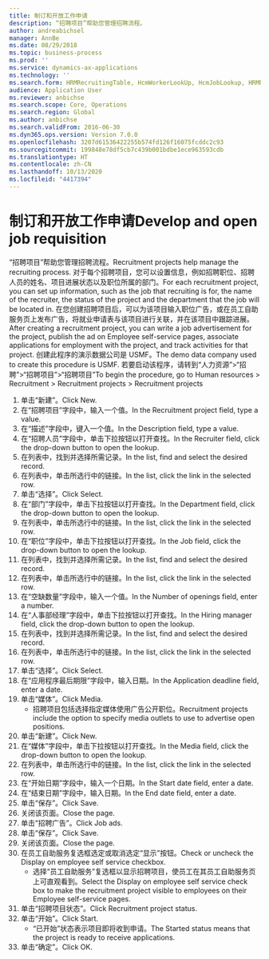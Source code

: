 ```yaml
---
title: 制订和开放工作申请
description: “招聘项目”帮助您管理招聘流程。
author: andreabichsel
manager: AnnBe
ms.date: 08/29/2018
ms.topic: business-process
ms.prod: ''
ms.service: dynamics-ax-applications
ms.technology: ''
ms.search.form: HRMRecruitingTable, HcmWorkerLookUp, HcmJobLookup, HRMRecruitingMedia, HRMRecruitingJobAd, HcmPersonnelManagementWorkspace
audience: Application User
ms.reviewer: anbichse
ms.search.scope: Core, Operations
ms.search.region: Global
ms.author: anbichse
ms.search.validFrom: 2016-06-30
ms.dyn365.ops.version: Version 7.0.0
ms.openlocfilehash: 3207d61536422255b574fd126f16075fcddc2c93
ms.sourcegitcommit: 199848e78df5cb7c439b001bdbe1ece963593cdb
ms.translationtype: HT
ms.contentlocale: zh-CN
ms.lasthandoff: 10/13/2020
ms.locfileid: "4417394"
---
```

# <a name="develop-and-open-job-requisition"></a><span data-ttu-id="370e5-103">制订和开放工作申请</span><span class="sxs-lookup"><span data-stu-id="370e5-103">Develop and open job requisition</span></span>



<span data-ttu-id="370e5-104">“招聘项目”帮助您管理招聘流程。</span><span class="sxs-lookup"><span data-stu-id="370e5-104">Recruitment projects help manage the recruiting process.</span></span> <span data-ttu-id="370e5-105">对于每个招聘项目，您可以设置信息，例如招聘职位、招聘人员的姓名、项目进展状态以及职位所属的部门。</span><span class="sxs-lookup"><span data-stu-id="370e5-105">For each recruitment project, you can set up information, such as the job that recruiting is for, the name of the recruiter, the status of the project and the department that the job will be located in.</span></span> <span data-ttu-id="370e5-106">在您创建招聘项目后，可以为该项目输入职位广告，或在员工自助服务页上发布广告，将就业申请表与该项目进行关联，并在该项目中跟踪进展。</span><span class="sxs-lookup"><span data-stu-id="370e5-106">After creating a recruitment project, you can write a job advertisement for the project, publish the ad on Employee self-service pages, associate applications for employment with the project, and track activities for that project.</span></span> <span data-ttu-id="370e5-107">创建此程序的演示数据公司是 USMF。</span><span class="sxs-lookup"><span data-stu-id="370e5-107">The demo data company used to create this procedure is USMF.</span></span> <span data-ttu-id="370e5-108">若要启动该程序，请转到“人力资源”>“招聘”>“招聘项目”>“招聘项目”</span><span class="sxs-lookup"><span data-stu-id="370e5-108">To begin the procedure, go to Human resources > Recruitment > Recruitment projects > Recruitment projects</span></span>

1. <span data-ttu-id="370e5-109">单击“新建”。</span><span class="sxs-lookup"><span data-stu-id="370e5-109">Click New.</span></span>
2. <span data-ttu-id="370e5-110">在“招聘项目”字段中，输入一个值。</span><span class="sxs-lookup"><span data-stu-id="370e5-110">In the Recruitment project field, type a value.</span></span>
3. <span data-ttu-id="370e5-111">在“描述”字段中，键入一个值。</span><span class="sxs-lookup"><span data-stu-id="370e5-111">In the Description field, type a value.</span></span>
4. <span data-ttu-id="370e5-112">在“招聘人员”字段中，单击下拉按钮以打开查找。</span><span class="sxs-lookup"><span data-stu-id="370e5-112">In the Recruiter field, click the drop-down button to open the lookup.</span></span>
5. <span data-ttu-id="370e5-113">在列表中，找到并选择所需记录。</span><span class="sxs-lookup"><span data-stu-id="370e5-113">In the list, find and select the desired record.</span></span>
6. <span data-ttu-id="370e5-114">在列表中，单击所选行中的链接。</span><span class="sxs-lookup"><span data-stu-id="370e5-114">In the list, click the link in the selected row.</span></span>
7. <span data-ttu-id="370e5-115">单击“选择”。</span><span class="sxs-lookup"><span data-stu-id="370e5-115">Click Select.</span></span>
8. <span data-ttu-id="370e5-116">在“部门”字段中，单击下拉按钮以打开查找。</span><span class="sxs-lookup"><span data-stu-id="370e5-116">In the Department field, click the drop-down button to open the lookup.</span></span>
9. <span data-ttu-id="370e5-117">在列表中，单击所选行中的链接。</span><span class="sxs-lookup"><span data-stu-id="370e5-117">In the list, click the link in the selected row.</span></span>
10. <span data-ttu-id="370e5-118">在“职位”字段中，单击下拉按钮以打开查找。</span><span class="sxs-lookup"><span data-stu-id="370e5-118">In the Job field, click the drop-down button to open the lookup.</span></span>
11. <span data-ttu-id="370e5-119">在列表中，找到并选择所需记录。</span><span class="sxs-lookup"><span data-stu-id="370e5-119">In the list, find and select the desired record.</span></span>
12. <span data-ttu-id="370e5-120">在列表中，单击所选行中的链接。</span><span class="sxs-lookup"><span data-stu-id="370e5-120">In the list, click the link in the selected row.</span></span>
13. <span data-ttu-id="370e5-121">在“空缺数量”字段中，输入一个值。</span><span class="sxs-lookup"><span data-stu-id="370e5-121">In the Number of openings field, enter a number.</span></span>
14. <span data-ttu-id="370e5-122">在“人事部经理”字段中，单击下拉按钮以打开查找。</span><span class="sxs-lookup"><span data-stu-id="370e5-122">In the Hiring manager field, click the drop-down button to open the lookup.</span></span>
15. <span data-ttu-id="370e5-123">在列表中，找到并选择所需记录。</span><span class="sxs-lookup"><span data-stu-id="370e5-123">In the list, find and select the desired record.</span></span>
16. <span data-ttu-id="370e5-124">在列表中，单击所选行中的链接。</span><span class="sxs-lookup"><span data-stu-id="370e5-124">In the list, click the link in the selected row.</span></span>
17. <span data-ttu-id="370e5-125">单击“选择”。</span><span class="sxs-lookup"><span data-stu-id="370e5-125">Click Select.</span></span>
18. <span data-ttu-id="370e5-126">在“应用程序最后期限”字段中，输入日期。</span><span class="sxs-lookup"><span data-stu-id="370e5-126">In the Application deadline field, enter a date.</span></span>
19. <span data-ttu-id="370e5-127">单击“媒体”。</span><span class="sxs-lookup"><span data-stu-id="370e5-127">Click Media.</span></span>
    * <span data-ttu-id="370e5-128">招聘项目包括选择指定媒体使用广告公开职位。</span><span class="sxs-lookup"><span data-stu-id="370e5-128">Recruitment projects include the option to specify media outlets to use to advertise open positions.</span></span>  
20. <span data-ttu-id="370e5-129">单击“新建”。</span><span class="sxs-lookup"><span data-stu-id="370e5-129">Click New.</span></span>
21. <span data-ttu-id="370e5-130">在“媒体”字段中，单击下拉按钮以打开查找。</span><span class="sxs-lookup"><span data-stu-id="370e5-130">In the Media field, click the drop-down button to open the lookup.</span></span>
22. <span data-ttu-id="370e5-131">在列表中，单击所选行中的链接。</span><span class="sxs-lookup"><span data-stu-id="370e5-131">In the list, click the link in the selected row.</span></span>
23. <span data-ttu-id="370e5-132">在“开始日期”字段中，输入一个日期。</span><span class="sxs-lookup"><span data-stu-id="370e5-132">In the Start date field, enter a date.</span></span>
24. <span data-ttu-id="370e5-133">在“结束日期”字段中，输入日期。</span><span class="sxs-lookup"><span data-stu-id="370e5-133">In the End date field, enter a date.</span></span>
25. <span data-ttu-id="370e5-134">单击“保存”。</span><span class="sxs-lookup"><span data-stu-id="370e5-134">Click Save.</span></span>
26. <span data-ttu-id="370e5-135">关闭该页面。</span><span class="sxs-lookup"><span data-stu-id="370e5-135">Close the page.</span></span>
27. <span data-ttu-id="370e5-136">单击“招聘广告”。</span><span class="sxs-lookup"><span data-stu-id="370e5-136">Click Job ads.</span></span>
28. <span data-ttu-id="370e5-137">单击“保存”。</span><span class="sxs-lookup"><span data-stu-id="370e5-137">Click Save.</span></span>
29. <span data-ttu-id="370e5-138">关闭该页面。</span><span class="sxs-lookup"><span data-stu-id="370e5-138">Close the page.</span></span>
30. <span data-ttu-id="370e5-139">在员工自助服务复选框选定或取消选定“显示”按钮。</span><span class="sxs-lookup"><span data-stu-id="370e5-139">Check or uncheck the Display on employee self service checkbox.</span></span>
    * <span data-ttu-id="370e5-140">选择“员工自助服务”复选框以显示招聘项目，使员工在其员工自助服务页上可直观看到。</span><span class="sxs-lookup"><span data-stu-id="370e5-140">Select the Display on employee self service check box to make the recruitment project visible to employees on their Employee self-service pages.</span></span>  
31. <span data-ttu-id="370e5-141">单击“招聘项目状态”。</span><span class="sxs-lookup"><span data-stu-id="370e5-141">Click Recruitment project status.</span></span>
32. <span data-ttu-id="370e5-142">单击“开始”。</span><span class="sxs-lookup"><span data-stu-id="370e5-142">Click Start.</span></span>
    * <span data-ttu-id="370e5-143">“已开始”状态表示项目即将收到申请。</span><span class="sxs-lookup"><span data-stu-id="370e5-143">The Started status means that the project is ready to receive applications.</span></span>  
33. <span data-ttu-id="370e5-144">单击“确定”。</span><span class="sxs-lookup"><span data-stu-id="370e5-144">Click OK.</span></span>

